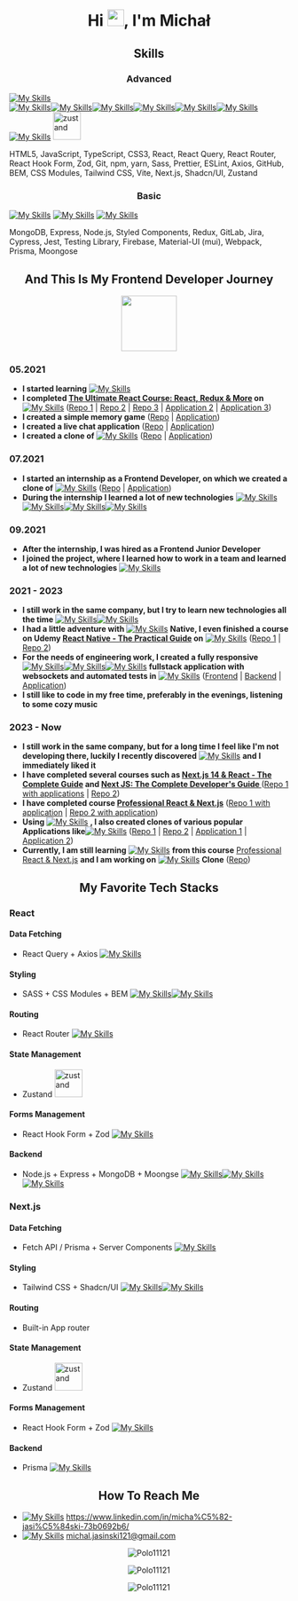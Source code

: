 <h1 align="center">Hi <img src="https://raw.githubusercontent.com/MartinHeinz/MartinHeinz/master/wave.gif" width="30px">, I'm Michał</h1>

<h2 align="center">Skills</h2>

<h3 align="center">Advanced</h3

[![My Skills](https://simpleskill.icons.workers.dev/svg?i=html5,javascript,typescript,css3,react,reactquery,reactrouter,reacthookform,zod,git,npm,yarn,sass,prettier,eslint)](#)<br/><div>[![My Skills](https://simpleskill.icons.workers.dev/svg?i=axios)](#)[![My Skills](https://simpleskill.icons.workers.dev/svg?i=github&theme=light)](#)[![My Skills](https://simpleskill.icons.workers.dev/svg?i=bem&theme=light)](#)[![My Skills](https://simpleskill.icons.workers.dev/svg?i=cssmodules&theme=light)](#)[![My Skills](https://simpleskill.icons.workers.dev/svg?i=tailwindcss,vite)](#)[![My Skills](https://simpleskill.icons.workers.dev/svg?i=next.js&theme=light)](#)[![My Skills](https://simpleskill.icons.workers.dev/svg?i=shadcnui&theme=light)](#)  <img src="https://encrypted-tbn0.gstatic.com/images?q=tbn:ANd9GcRpHj4UwTW4ANSlNjzQOiiOqfDa6kal9RpF0A&s" alt="zustand" width="50" height="50" /> </div>  

<p>HTML5, JavaScript, TypeScript, CSS3, React, React Query, React Router, React Hook Form, Zod, Git, npm, yarn, Sass, Prettier, ESLint, Axios, GitHub, BEM, CSS Modules, Tailwind CSS, Vite, Next.js, Shadcn/UI, Zustand</p>

<h3 align="center">Basic</h3>

[![My Skills](https://simpleskill.icons.workers.dev/svg?i=mongodb)](#)
[![My Skills](https://simpleskill.icons.workers.dev/svg?i=express&theme=light)](#)
[![My Skills](https://simpleskill.icons.workers.dev/svg?i=node.js,styledcomponents,redux,gitlab,jira,cypress,jest,testinglibrary,firebase,mui,webpack,prisma,mongoose)](#)

<p>MongoDB, Express, Node.js, Styled Components, Redux, GitLab, Jira, Cypress, Jest, Testing Library, Firebase, Material-UI (mui), Webpack, Prisma, Moongose</p>

<h2 align="center">And This Is My Frontend Developer Journey</h2>

<div align="center"><img align="center" src="https://media4.giphy.com/media/WnFDR3vdJniy3SzZvR/giphy.gif?cid=6c09b95277p63f57ksmt0nk2436jeqsrtofeml5snnyi7alb&ep=v1_internal_gif_by_id&rid=giphy.gif&ct=s" width="100px"></div>

<h3>05.2021</h3>

- **I started learning** [![My Skills](https://simpleskill.icons.workers.dev/svg?i=html5,javascript,typescript,css3,react)](#)
- **I completed <a href="https://www.udemy.com/course/the-ultimate-react-course" target="_blank" rel="noreferrer">The Ultimate React Course: React, Redux & More</a> on** [![My Skills](https://simpleskill.icons.workers.dev/svg?i=udemy)](#) (<a href="https://github.com/Polo11121/The-Ultimate-React-Course-2024-Udemy-Course" target="_blank" rel="noreferrer">Repo 1</a> | <a href="https://github.com/Polo11121/React-Ultimate-Course-The-Wild-Oasis" target="_blank" rel="noreferrer">Repo 2</a> | <a href="https://github.com/Polo11121/React-Ultimate-Course-Fast-Pizza-App" target="_blank" rel="noreferrer">Repo 3</a> | <a href="https://the-ultimate-react-course-2024-the-wild-oasis-app.vercel.app/" target="_blank" rel="noreferrer">Application 2</a> | <a href="https://the-ultimate-react-course-2024-fast-pizza-app.vercel.app/" target="_blank" rel="noreferrer">Application 3</a>)
- **I created a simple memory game** (<a href="https://github.com/Polo11121/React-Memory-Game-App" target="_blank" rel="noreferrer">Repo</a> | <a href="https://memory-game-c0e14.web.app" target="_blank" rel="noreferrer">Application</a>)
- **I created a live chat application** (<a href="https://github.com/Polo11121/React-Live-Chat-App" target="_blank" rel="noreferrer">Repo</a> | <a href="https://live-chat-app-6ea25.web.app/" target="_blank" rel="noreferrer">Application</a>)
- **I created a clone of** [![My Skills](https://simpleskill.icons.workers.dev/svg?i=amazon)](#) (<a href="https://github.com/Polo11121/React-Amazon-Clone-App" target="_blank" rel="noreferrer">Repo</a> | <a href="https://react-amazon-clone-app.vercel.app/" target="_blank" rel="noreferrer">Application</a>)

<h3>07.2021</h3>
 
- **I started an internship as a Frontend Developer, on which we created a clone of** [![My Skills](https://simpleskill.icons.workers.dev/svg?i=linkedin)](#) (<a href="https://github.com/Polo11121/React-Linkedin-Clone-App" target="_blank" rel="noreferrer">Repo</a> | <a href="https://billennium-frontend-interns.github.io/linkedin_clone_project/#/" target="_blank" rel="noreferrer">Application</a>)
- **During the internship I learned a lot of new technologies** [![My Skills](https://simpleskill.icons.workers.dev/svg?i=reactquery,reactrouter,git)](#)[![My Skills](https://simpleskill.icons.workers.dev/svg?i=github&theme=light)](#)[![My Skills](https://simpleskill.icons.workers.dev/svg?i=cypress,jest,testinglibrary,firebase,npm,yarn,sass,prettier,eslint,mui,axios,webpack)](#)[![My Skills](https://simpleskill.icons.workers.dev/svg?i=bem&theme=light)](#)

<h3>09.2021</h3>

- **After the internship, I was hired as a Frontend Junior Developer**
- **I joined the project, where I learned how to work in a team and learned a lot of new technologies** [![My Skills](https://simpleskill.icons.workers.dev/svg?i=redux,gitlab,jira)](#)

<h3>2021 - 2023</h3>

- **I still work in the same company, but I try to learn new technologies all the time** [![My Skills](https://simpleskill.icons.workers.dev/svg?i=cssmodules&theme=light)](#)[![My Skills](https://simpleskill.icons.workers.dev/svg?i=tailwindcss,styledcomponents,vite)](#)
- **I had a little adventure with** [![My Skills](https://simpleskill.icons.workers.dev/svg?i=react)](#) **Native, I even finished a course on Udemy <a href="https://www.udemy.com/course/react-native-the-practical-guide" target="_blank" rel="noreferrer">React Native - The Practical Guide</a> on** [![My Skills](https://simpleskill.icons.workers.dev/svg?i=udemy)](#) (<a href="https://github.com/Polo11121/React-Native-Basic-Apps" target="_blank" rel="noreferrer">Repo 1</a> | <a href="https://github.com/Polo11121/React-Native-Delivery-App" target="_blank" rel="noreferrer">Repo 2</a>)
 - **For the needs of engineering work, I created a fully responsive** [![My Skills](https://simpleskill.icons.workers.dev/svg?i=mongodb)](#)[![My Skills](https://simpleskill.icons.workers.dev/svg?i=express&theme=light)](#)[![My Skills](https://simpleskill.icons.workers.dev/svg?i=react,node.js)](#) **fullstack application with websockets and automated tests in** [![My Skills](https://simpleskill.icons.workers.dev/svg?i=cypress)](#) (<a href="https://github.com/Polo11121/React-Social-Networking-App" target="_blank" rel="noreferrer">Frontend</a> | <a href="https://github.com/Polo11121/Nodejs-Social-Networking-App" target="_blank" rel="noreferrer">Backend</a> | <a href="https://date-app-praca-inzynierska.netlify.app/" target="_blank" rel="noreferrer">Application</a>)
- **I still like to code in my free time, preferably in the evenings, listening to some cozy music**

<h3>2023 - Now</h3>

- **I still work in the same company, but for a long time I feel like I'm not developing there, luckily I recently discovered** [![My Skills](https://simpleskill.icons.workers.dev/svg?i=next.js&theme=light)](#) **and I immediately liked it**
- **I have completed several courses such as <a href="https://www.udemy.com/course/nextjs-react-the-complete-guide" target="_blank" rel="noreferrer">Next.js 14 & React - The Complete Guide</a> and <a href="https://www.udemy.com/course/next-js-the-complete-developers-guide" target="_blank" rel="noreferrer">Next JS: The Complete Developer's Guide
</a>** (<a href="https://github.com/Polo11121/Nextjs-course" target="_blank" rel="noreferrer">Repo 1 with applications</a> | <a href="https://github.com/Polo11121/Next-JS-The-Complete-Developers-Guide-Udemy-Course" target="_blank" rel="noreferrer">Repo 2</a>)
- **I have completed course <a href="https://bytegrad.com/courses/professional-react-nextjs" target="_blank" rel="noreferrer">Professional React & Next.js</a>** (<a href="https://github.com/Polo11121/Next.js-Pet-Soft-App" target="_blank" rel="noreferrer">Repo 1 with application</a> | <a href="https://github.com/Polo11121/Next.js-Evento-App" target="_blank" rel="noreferrer">Repo 2 with application</a>)
- **Using** [![My Skills](https://simpleskill.icons.workers.dev/svg?i=next.js&theme=light)](#) **, I also created clones of various popular Applications like**[![My Skills](https://simpleskill.icons.workers.dev/svg?i=discord,twitch)](#) (<a href="https://github.com/Polo11121/Next.js-Discord-Clone-App" target="_blank" rel="noreferrer">Repo 1</a> | <a href="https://github.com/Polo11121/Next.js-Twitch-Clone-App" target="_blank" rel="noreferrer">Repo 2</a> | <a href="https://next-js-discord-clone-app.vercel.app" target="_blank" rel="noreferrer">Application 1</a> | <a href="https://nextjs14-twitch-clone-app.vercel.app/" target="_blank" rel="noreferrer">Application 2</a>)
- **Currently, I am still learning** [![My Skills](https://simpleskill.icons.workers.dev/svg?i=next.js&theme=light)](#) **from this course** <a href="https://bytegrad.com/courses/professional-react-nextjs" target="_blank" rel="noreferrer"> Professional React & Next.js</a> **and I am working on** [![My Skills](https://simpleskill.icons.workers.dev/svg?i=duolingo)](#) **Clone** (<a href="https://github.com/Polo11121/Next.js-Duolingo-Clone-App" target="_blank" rel="noreferrer">Repo</a>)

<h2 align="center">My Favorite Tech Stacks</h2>

<h3>React</h3>

<h4>Data Fetching</h4>

- React Query + Axios [![My Skills](https://simpleskill.icons.workers.dev/svg?i=reactquery,axios)](#)

<h4>Styling</h4>

- SASS + CSS Modules + BEM [![My Skills](https://simpleskill.icons.workers.dev/svg?i=sass)](#)[![My Skills](https://simpleskill.icons.workers.dev/svg?i=cssmodules,bem&theme=light)](#)

<h4>Routing</h4>

- React Router [![My Skills](https://simpleskill.icons.workers.dev/svg?i=reactrouter)](#)

<h4>State Management</h4>

- Zustand <img src="https://encrypted-tbn0.gstatic.com/images?q=tbn:ANd9GcRpHj4UwTW4ANSlNjzQOiiOqfDa6kal9RpF0A&s" alt="zustand" width="50" height="50" />

<h4>Forms Management</h4>

- React Hook Form + Zod [![My Skills](https://simpleskill.icons.workers.dev/svg?i=reacthookform,zod)](#)

<h4>Backend</h4>

- Node.js + Express + MongoDB + Moongse [![My Skills](https://simpleskill.icons.workers.dev/svg?i=node.js)](#)[![My Skills](https://simpleskill.icons.workers.dev/svg?i=express&theme=light)](#)[![My Skills](https://simpleskill.icons.workers.dev/svg?i=mongodb,mongoose)](#)

<h3>Next.js</h3>

<h4>Data Fetching</h4>

- Fetch API / Prisma + Server Components [![My Skills](https://simpleskill.icons.workers.dev/svg?i=prisma&theme=light)](#)

<h4>Styling</h4>

- Tailwind CSS + Shadcn/UI [![My Skills](https://simpleskill.icons.workers.dev/svg?i=tailwindcss)](#)[![My Skills](https://simpleskill.icons.workers.dev/svg?i=shadcnui=light)](#)

<h4>Routing</h4>

- Built-in App router

<h4>State Management</h4>

- Zustand <img src="https://encrypted-tbn0.gstatic.com/images?q=tbn:ANd9GcRpHj4UwTW4ANSlNjzQOiiOqfDa6kal9RpF0A&s" alt="zustand" width="50" height="50" />

<h4>Forms Management</h4>

- React Hook Form + Zod [![My Skills](https://simpleskill.icons.workers.dev/svg?i=reacthookform,zod)](#)
 
<h4>Backend</h4>

- Prisma [![My Skills](https://simpleskill.icons.workers.dev/svg?i=prisma&theme=light)](#)

<h2 align="center">How To Reach Me</h2>

- [![My Skills](https://simpleskill.icons.workers.dev/svg?i=linkedin)](#) https://www.linkedin.com/in/micha%C5%82-jasi%C5%84ski-73b0692b6/
- [![My Skills](https://simpleskill.icons.workers.dev/svg?i=gmail)](#) michal.jasinski121@gmail.com
    

<p align="center"><img align="center" src="https://github-readme-stats.vercel.app/api/top-langs?username=Polo11121&show_icons=true&locale=en&layout=donut-vertical&theme=dark" alt="Polo11121" /></p>

<p align="center"><img align="center" src="https://github-readme-stats.vercel.app/api?username=Polo11121&show_icons=true&theme=dark&locale=en" alt="Polo11121" /></p>

<p align="center"><img align="center" src="https://github-readme-streak-stats.herokuapp.com/?user=Polo11121&theme=dark" alt="Polo11121" /></p>



